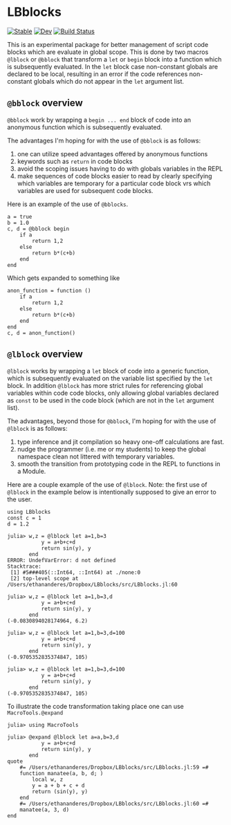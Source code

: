 # LBblocks

[![Stable](https://img.shields.io/badge/docs-stable-blue.svg)](https://EthanAnderes.github.io/LBblocks.jl/stable)
[![Dev](https://img.shields.io/badge/docs-dev-blue.svg)](https://EthanAnderes.github.io/LBblocks.jl/dev)
[![Build Status](https://travis-ci.com/EthanAnderes/LBblocks.jl.svg?branch=master)](https://travis-ci.com/EthanAnderes/LBblocks.jl)


This is an experimental package for better management of script code blocks which are evaluate in global scope. This is done by two macros `@lblock` or `@bblock` that transform a `let` or `begin` block into a function which is subsequently evaluated. In the `let` block case non-constant globals are declared to be local, resulting in an error if the code references non-constant globals which do not appear  in the `let` argument list.


## `@bblock` overview

`@bblock` work by wrapping a `begin ... end` block of code into an anonymous function which is subsequently evaluated. 

The advantages I'm hoping for with the use of `@bblock` is as follows:
1. one can utilize speed advantages offered by anonymous functions
2. keywords such as `return` in code blocks
3. avoid the scoping issues having to do with globals variables in the REPL
4. make sequences of code blocks easier to read by clearly specifying which variables are temporary for a particular code block vrs which variables are used for subsequent code blocks. 

Here is an example of the use of `@bblocks`. 
```
a = true
b = 1.0
c, d = @bblock begin
    if a
        return 1,2
    else
        return b*(c+b)
    end
end
```
Which gets expanded to something like
```
anon_function = function ()
    if a
        return 1,2
    else
        return b*(c+b)
    end
end
c, d = anon_function()
```


## `@lblock` overview

`@lblock` works by wrapping a `let` block of code into a generic function, which is subsequently evaluated on the variable list specified by the `let` block. In addition `@lblock` has more strict rules for referencing global variables within code code blocks, only allowing global variables declared as `const` to be used in the code block (which are not in the `let` argument list).

The advantages, beyond those for `@bblock`, I'm hoping for with the use of `@lblock` is as follows:
1. type inference and jit compilation so heavy one-off calculations are fast.
2. nudge the programmer (i.e. me or my students) to keep the global namespace clean not littered with temporary variables. 
3. smooth the transition from prototyping code in the REPL to functions in a Module. 

Here are a couple example of the use of `@lblock`. Note: the first use of `@lblock` in the example below is intentionally supposed to give an error to the user.
```
using LBblocks
const c = 1
d = 1.2
```

```
julia> w,z = @lblock let a=1,b=3
           y = a+b+c+d
           return sin(y), y
       end
ERROR: UndefVarError: d not defined
Stacktrace:
 [1] #5###405(::Int64, ::Int64) at ./none:0
 [2] top-level scope at /Users/ethananderes/Dropbox/LBblocks/src/LBblocks.jl:60

julia> w,z = @lblock let a=1,b=3,d
           y = a+b+c+d
           return sin(y), y
       end
(-0.0830894028174964, 6.2)

julia> w,z = @lblock let a=1,b=3,d=100
           y = a+b+c+d
           return sin(y), y
       end
(-0.9705352835374847, 105)

julia> w,z = @lblock let a=1,b=3,d=100
           y = a+b+c+d
           return sin(y), y
       end
(-0.9705352835374847, 105)
```

To illustrate the code transformation taking place one can use `MacroTools.@expand`

```
julia> using MacroTools

julia> @expand @lblock let a=a,b=3,d
           y = a+b+c+d
           return sin(y), y
       end
quote
    #= /Users/ethananderes/Dropbox/LBblocks/src/LBblocks.jl:59 =#
    function manatee(a, b, d; )
        local w, z
        y = a + b + c + d
        return (sin(y), y)
    end
    #= /Users/ethananderes/Dropbox/LBblocks/src/LBblocks.jl:60 =#
    manatee(a, 3, d)
end
```


